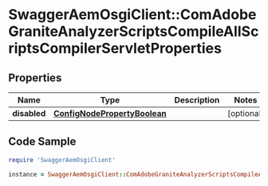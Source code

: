 # SwaggerAemOsgiClient::ComAdobeGraniteAnalyzerScriptsCompileAllScriptsCompilerServletProperties

## Properties

Name | Type | Description | Notes
------------ | ------------- | ------------- | -------------
**disabled** | [**ConfigNodePropertyBoolean**](ConfigNodePropertyBoolean.md) |  | [optional] 

## Code Sample

```ruby
require 'SwaggerAemOsgiClient'

instance = SwaggerAemOsgiClient::ComAdobeGraniteAnalyzerScriptsCompileAllScriptsCompilerServletProperties.new(disabled: null)
```


